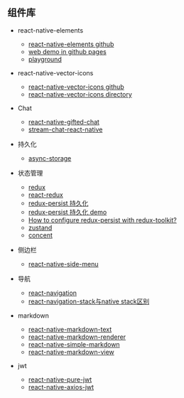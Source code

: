 ## 组件库

* react-native-elements
    - [react-native-elements github](https://github.com/react-native-elements/react-native-elements)
    - [web demo in github pages](https://react-native-elements.github.io/react-native-elements-app/)
    - [playground](https://react-native-elements.js.org/#/)

* react-native-vector-icons
    - [react-native-vector-icons github](https://github.com/oblador/react-native-vector-icons)
    - [react-native-vector-icons directory](https://oblador.github.io/react-native-vector-icons/)


* Chat
    - [react-native-gifted-chat](https://github.com/FaridSafi/react-native-gifted-chat)
    - [stream-chat-react-native](https://github.com/GetStream/stream-chat-react-native)

* 持久化
    - [async-storage](https://github.com/react-native-async-storage/async-storage)
* 状态管理
    - [redux](https://github.com/reduxjs/redux)
    - [react-redux](https://github.com/reduxjs/react-redux)
    - [redux-persist 持久化](https://github.com/rt2zz/redux-persist)
    - [redux-persist 持久化 demo](https://github.com/jefelewis/redux-persist-demo)
    - [How to configure redux-persist with redux-toolkit?](https://stackoverflow.com/questions/63761763/how-to-configure-redux-persist-with-redux-toolkit)
    - [zustand](https://github.com/pmndrs/zustand)
    - [concent](https://github.com/concentjs/concent)

* 侧边栏
    - [react-native-side-menu](https://github.com/Kureev/react-native-side-menu)

* 导航
    - [react-navigation](https://github.com/react-navigation/react-navigation)
    - [react-navigation-stack与native stack区别](https://stackoverflow.com/questions/69064126/what-is-the-difference-between-react-navigation-stack-vs-react-navigation-nati)

* markdown
    - [react-native-markdown-text](https://github.com/eduludi/react-native-markdown-text)
    - [react-native-markdown-renderer](https://github.com/mientjan/react-native-markdown-renderer/)
    - [react-native-simple-markdown](https://github.com/CharlesMangwa/react-native-simple-markdown)
    - [react-native-markdown-view](https://github.com/Benjamin-Dobell/react-native-markdown-view)

* jwt
    - [react-native-pure-jwt](https://github.com/zaguiini/react-native-pure-jwt)
    - [react-native-axios-jwt](https://github.com/mvanroon/react-native-axios-jwt)
